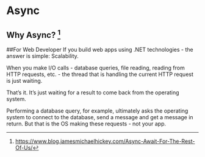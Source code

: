 # Async



## Why Async? [^1]

##For Web Developer
If you build web apps using .NET technologies - the answer is simple: Scalability.

When you make I/O calls - database queries, file reading, reading from HTTP requests, etc. - the thread that is handling the current HTTP request is just waiting.

That’s it. It’s just waiting for a result to come back from the operating system.

Performing a database query, for example, ultimately asks the operating system to connect to the database, send a message and get a message in return. But that is the OS making these requests - not your app.




[^1]: https://www.blog.jamesmichaelhickey.com/Async-Await-For-The-Rest-Of-Us/